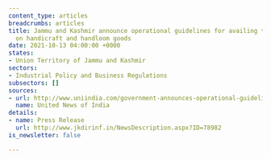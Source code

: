 ```yaml
---
content_type: articles
breadcrumbs: articles
title: Jammu and Kashmir announce operational guidelines for availing the export subsidy
  on handicraft and handloom goods
date: 2021-10-13 04:00:00 +0000
states:
- Union Territory of Jammu and Kashmir
sectors:
- Industrial Policy and Business Regulations
subsectors: []
sources:
- url: http://www.uniindia.com/government-announces-operational-guidelines-to-avail-export-subsidy-in-jk/north/news/2535709.html
  name: United News of India
details:
- name: Press Release
  url: http://www.jkdirinf.in/NewsDescription.aspx?ID=78982
is_newsletter: false

---
```

